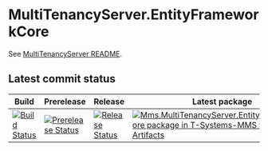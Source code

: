 # MultiTenancyServer.EntityFrameworkCore

See [MultiTenancyServer README](https://github.com/T-Systems-MMS/MultiTenancyServer).

## Latest commit status

| Build      | Prerelease | Release        | Latest package|
| ----------- | ----------- | -----------  | -----------  |
| [![Build Status](https://dev.azure.com/T-Systems-MMS/MultiTenancyServer/_apis/build/status/T-Systems-MMS.MultiTenancyServer.EntityFrameworkCore?branchName=master&stageName=Build)](https://dev.azure.com/T-Systems-MMS/MultiTenancyServer/_build/latest?definitionId=22&branchName=master)| [![Prerelease Status](https://dev.azure.com/T-Systems-MMS/MultiTenancyServer/_apis/build/status/T-Systems-MMS.MultiTenancyServer.EntityFrameworkCore?branchName=master&stageName=Prerelease)](https://dev.azure.com/T-Systems-MMS/MultiTenancyServer/_build/latest?definitionId=22&branchName=master)|[![Release Status](https://dev.azure.com/T-Systems-MMS/MultiTenancyServer/_apis/build/status/T-Systems-MMS.MultiTenancyServer.EntityFrameworkCore?branchName=master&stageName=Release)](https://dev.azure.com/T-Systems-MMS/MultiTenancyServer/_build/latest?definitionId=22&branchName=master)|[![Mms.MultiTenancyServer.EntityFrameworkCore package in T-Systems-MMS feed in Azure Artifacts](https://feeds.dev.azure.com/T-Systems-MMS/_apis/public/Packaging/Feeds/8ed18c8e-4f19-4994-be32-0a1f0893af0f/Packages/e4d1a323-4112-44fa-aa31-2262bd82e1be/Badge)](https://dev.azure.com/T-Systems-MMS/MultiTenancyServer/_packaging?_a=package&feed=8ed18c8e-4f19-4994-be32-0a1f0893af0f&package=e4d1a323-4112-44fa-aa31-2262bd82e1be&preferRelease=true)|


